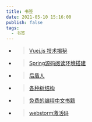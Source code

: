 ```yaml
---
title: 书签
date: 2021-05-10 15:16:00
publish: false
tags: 
  - 书签
---
```


- > [Vuej.js 技术揭秘](https://ustbhuangyi.github.io/vue-analysis/)
- > [Spring源码阅读环境搭建](https://www.yuque.com/bigredcaps/kb/ztbhyg)
- > [后盾人](https://houdunren.gitee.io/note/)
- > [各种树结构](https://www.cs.usfca.edu/~galles/visualization/Algorithms.html)
- > [免费的编程中文书籍](https://github.com/justjavac/free-programming-books-zh_CN)
- > [webstorm激活码](http://lookdiv.com/) <!-- 密码：5263 -->

